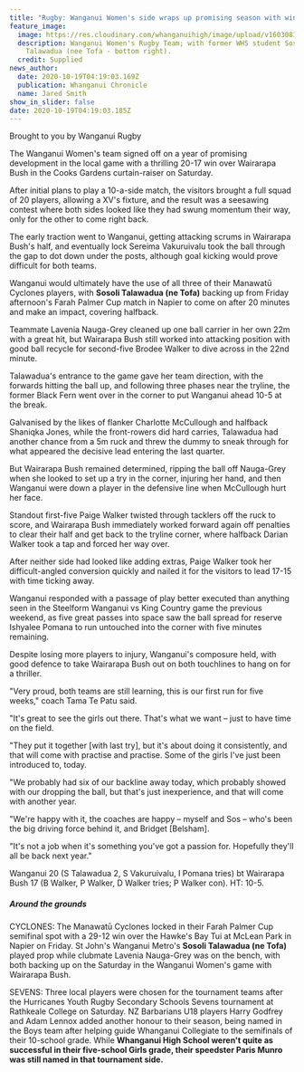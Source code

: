 ```yaml
---
title: "Rugby: Wanganui Women's side wraps up promising season with win"
feature_image:
  image: https://res.cloudinary.com/whanganuihigh/image/upload/v1603081166/News/Rugby._Wanganui_Women_s_side._sosili_Talawadua_chron_19.10.20.jpg
  description: Wanganui Women's Rugby Team; with former WHS student Sosoli
    Talawadua (nee Tofa - bottom right).
  credit: Supplied
news_author:
  date: 2020-10-19T04:19:03.169Z
  publication: Whanganui Chronicle
  name: Jared Smith
show_in_slider: false
date: 2020-10-19T04:19:03.185Z
---
```

Brought to you by Wanganui Rugby

The Wanganui Women's team signed off on a year of promising development in the local game with a thrilling 20-17 win over Wairarapa Bush in the Cooks Gardens curtain-raiser on Saturday.

After initial plans to play a 10-a-side match, the visitors brought a full squad of 20 players, allowing a XV's fixture, and the result was a seesawing contest where both sides looked like they had swung momentum their way, only for the other to come right back.

The early traction went to Wanganui, getting attacking scrums in Wairarapa Bush's half, and eventually lock Sereima Vakuruivalu took the ball through the gap to dot down under the posts, although goal kicking would prove difficult for both teams.

Wanganui would ultimately have the use of all three of their Manawatū Cyclones players, with **Sosoli Talawadua (ne Tofa)** backing up from Friday afternoon's Farah Palmer Cup match in Napier to come on after 20 minutes and make an impact, covering halfback.

Teammate Lavenia Nauga-Grey cleaned up one ball carrier in her own 22m with a great hit, but Wairarapa Bush still worked into attacking position with good ball recycle for second-five Brodee Walker to dive across in the 22nd minute.

Talawadua's entrance to the game gave her team direction, with the forwards hitting the ball up, and following three phases near the tryline, the former Black Fern went over in the corner to put Wanganui ahead 10-5 at the break.

Galvanised by the likes of flanker Charlotte McCullough and halfback Shaniqka Jones, while the front-rowers did hard carries, Talawadua had another chance from a 5m ruck and threw the dummy to sneak through for what appeared the decisive lead entering the last quarter.

But Wairarapa Bush remained determined, ripping the ball off Nauga-Grey when she looked to set up a try in the corner, injuring her hand, and then Wanganui were down a player in the defensive line when McCullough hurt her face.

Standout first-five Paige Walker twisted through tacklers off the ruck to score, and Wairarapa Bush immediately worked forward again off penalties to clear their half and get back to the tryline corner, where halfback Darian Walker took a tap and forced her way over.

After neither side had looked like adding extras, Paige Walker took her difficult-angled conversion quickly and nailed it for the visitors to lead 17-15 with time ticking away.

Wanganui responded with a passage of play better executed than anything seen in the Steelform Wanganui vs King Country game the previous weekend, as five great passes into space saw the ball spread for reserve Ishyalee Pomana to run untouched into the corner with five minutes remaining.

Despite losing more players to injury, Wanganui's composure held, with good defence to take Wairarapa Bush out on both touchlines to hang on for a thriller.

"Very proud, both teams are still learning, this is our first run for five weeks," coach Tama Te Patu said.

"It's great to see the girls out there. That's what we want – just to have time on the field.

"They put it together [with last try], but it's about doing it consistently, and that will come with practise and practise. Some of the girls I've just been introduced to, today.

"We probably had six of our backline away today, which probably showed with our dropping the ball, but that's just inexperience, and that will come with another year.

"We're happy with it, the coaches are happy – myself and Sos – who's been the big driving force behind it, and Bridget [Belsham].

"It's not a job when it's something you've got a passion for. Hopefully they'll all be back next year."

Wanganui 20 (S Talawadua 2, S Vakuruivalu, I Pomana tries) bt Wairarapa Bush 17 (B Walker, P Walker, D Walker tries; P Walker con). HT: 10-5.

##### Around the grounds  

CYCLONES: The Manawatū Cyclones locked in their Farah Palmer Cup semifinal spot with a 29-12 win over the Hawke's Bay Tui at McLean Park in Napier on Friday. St John's Wanganui Metro's **Sosoli Talawadua (ne Tofa)** played prop while clubmate Lavenia Nauga-Grey was on the bench, with both backing up on the Saturday in the Wanganui Women's game with Wairarapa Bush.

SEVENS: Three local players were chosen for the tournament teams after the Hurricanes Youth Rugby Secondary Schools Sevens tournament at Rathkeale College on Saturday. NZ Barbarians U18 players Harry Godfrey and Adam Lennox added another honour to their season, being named in the Boys team after helping guide Whanganui Collegiate to the semifinals of their 10-school grade. While **Whanganui High School weren't quite as successful in their five-school Girls grade, their speedster Paris Munro was still named in that tournament side.**